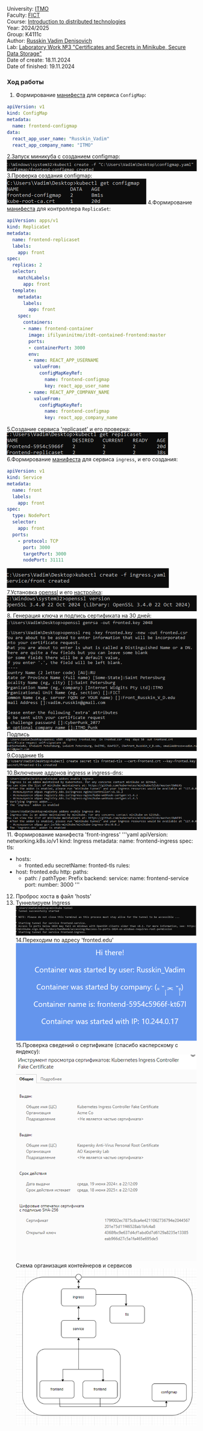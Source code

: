University: [ITMO](https://itmo.ru/ru/)  
Faculty: [FICT](https://fict.itmo.ru)  
Course: [Introduction to distributed technologies](https://github.com/itmo-ict-faculty/introduction-to-distributed-technologies)  
Year: 2024/2025  
Group: K4111c  
Author: [Russkin Vadim Denisovich](https://github.com/SolPot)  
Lab: [Laboratory Work №3 "Certificates and Secrets in Minikube, Secure Data Storage"](https://itmo-ict-faculty.github.io/introduction-to-distributed-technologies/education/labs2023_2024/lab3/lab3/)  
Date of create: 18.11.2024  
Date of finished: 19.11.2024  
### Ход работы  
1. Формирование [манифеста](configmap.yaml) для сервиса `ConfigMap`:  
```yaml
apiVersion: v1
kind: ConfigMap
metadata:
  name: frontend-configmap
data:
  react_app_user_name: "Russkin_Vadim"
  react_app_company_name: "ITMO"
```
2.Запуск миникуба с созданием configmap: 
![](screenshots/1.png) 
3.Проверка создания configmap: 
![](screenshots/2.png) 
4.Формирование [манифеста](replicaset.yaml) для контроллера `ReplicaSet`:
```yaml
apiVersion: apps/v1
kind: ReplicaSet
metadata:
  name: frontend-replicaset
  labels:
    app: front
spec:
  replicas: 2
  selector:
    matchLabels:
      app: front
  template:
    metadata:
      labels:
        app: front
    spec:
      containers:
      - name: frontend-container
        image: ifilyaninitmo/itdt-contained-frontend:master
        ports:
        - containerPort: 3000
        env:
        - name: REACT_APP_USERNAME
          valueFrom:
            configMapKeyRef:
              name: frontend-configmap
              key: react_app_user_name
        - name: REACT_APP_COMPANY_NAME
          valueFrom:
            configMapKeyRef:
              name: frontend-configmap
              key: react_app_company_name
```
5.Создание сервиса 'replicaset' и его проверка: 
![](screenshots/3.png) 
6.Формирование [манифеста](ingress.yaml) для сервиса `ingress`, и его создания: 
```yaml
apiVersion: v1
kind: Service
metadata:
  name: front
  labels:
    app: front
spec:
  type: NodePort
  selector:
    app: front
  ports:
    - protocol: TCP
      port: 3000
      targetPort: 3000
      nodePort: 31111
```
![](screenshots/4.png) 
7.Установка [openssl]((https://slproweb.com/products/Win32OpenSSL.html)) и его [настройка](https://dev.to/danilovieira/installing-openssl-on-windows-and-adding-to-path-3mbf): 
![](screenshots/5.png) 
8. Генерация ключа и подпись сертификата на 30 дней: 
![](screenshots/6.png) 
Подпись 
![](screenshots/7.png) 
9.Создание tls 
![](screenshots/8.png) 
10.Включение аддонов ingress и ingress-dns: 
![](screenshots/9.png) 
11. Формирование манифеста 'front-ingress'
'''yaml
apiVersion: networking.k8s.io/v1
kind: Ingress
metadata:
  name: frontend-ingress
spec:
  tls:
  - hosts:
      - fronted.edu
    secretName: fronted-tls
  rules:
  - host: fronted.edu
    http:
      paths:
      - path: /
        pathType: Prefix
        backend:
          service:
            name: frontend-service
            port:
              number: 3000
'''
12. Проброс хоста в файл 'hosts' 
13. Туннелируем Ingress 
![](screenshots/10.png) 
14.Переходим по адресу 'fronted.edu' 
![](screenshots/11.png) 
15.Проверка сведений о сертификате (спасибо касперскому с яндексу): 
![](screenshots/12.png) 
Схема организация контейнеров и сервисов 
![](screenshots/13.png) 
